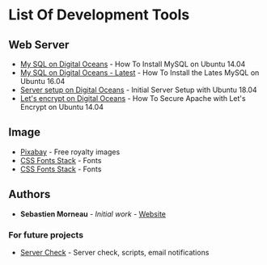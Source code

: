 # List Of Development Tools

## Web Server

- [My SQL on Digital Oceans](https://www.digitalocean.com/community/tutorials/how-to-install-mysql-on-ubuntu-14-) - How To Install MySQL on Ubuntu 14.04
- [My SQL on Digital Oceans - Latest](https://www.digitalocean.com/community/tutorials/how-to-install-the-latest-mysql-on-ubuntu-16-04) - How To Install the Lates MySQL on Ubuntu 16.04
- [Server setup on Digital Oceans](https://www.digitalocean.com/community/tutorials/initial-server-setup-with-ubuntu-18-04) - Initial Server Setup with Ubuntu 18.04
- [Let's encrypt on Digital Oceans](https://www.digitalocean.com/community/tutorials/how-to-secure-apache-with-let-s-encrypt-on-ubuntu-14-04) - How To Secure Apache with Let's Encrypt on Ubuntu 14.04

## Image

- [Pixabay](https://pixabay.com/) - Free royalty images
- [CSS Fonts Stack](https://www.cssfontstack.com/) - Fonts
- [CSS Fonts Stack](https://www.cssfontstack.com/) - Fonts

## Authors

- **Sebastien Morneau** - _Initial work_ - [Website](https://sebastienmorneau.com)

### For future projects

- [Server Check](https://servercheck.objectif8.com/) - Server check, scripts, email notifications
